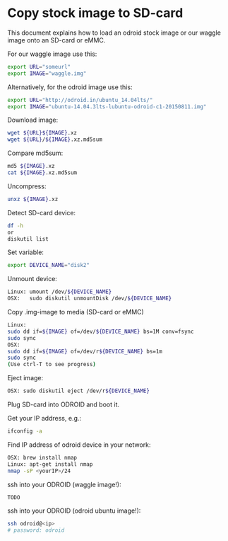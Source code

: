 

# Copy stock image to SD-card
This document explains how to load an odroid stock image or our waggle image onto an SD-card or eMMC.


For our waggle image use this:
```bash
export URL="someurl"
export IMAGE="waggle.img"
```

Alternatively, for the odroid image use this: 
```bash
export URL="http://odroid.in/ubuntu_14.04lts/"
export IMAGE="ubuntu-14.04.3lts-lubuntu-odroid-c1-20150811.img"
```

Download image:
```bash
wget ${URL}${IMAGE}.xz
wget ${URL}/${IMAGE}.xz.md5sum
```
Compare md5sum:
```bash
md5 ${IMAGE}.xz
cat ${IMAGE}.xz.md5sum
```
Uncompress:
```bash
unxz ${IMAGE}.xz
```

Detect SD-card device:
```bash
df -h
or
diskutil list
```

Set variable:
```bash
export DEVICE_NAME="disk2"
```

Unmount device:
```bash
Linux: umount /dev/${DEVICE_NAME}
OSX:   sudo diskutil unmountDisk /dev/${DEVICE_NAME}
```

Copy .img-image to media (SD-card or eMMC)
```bash
Linux:
sudo dd if=${IMAGE} of=/dev/${DEVICE_NAME} bs=1M conv=fsync
sudo sync
OSX:
sudo dd if=${IMAGE} of=/dev/r${DEVICE_NAME} bs=1m
sudo sync
(Use ctrl-T to see progress)
```


Eject image:
```bash
OSX: sudo diskutil eject /dev/r${DEVICE_NAME}
```

Plug SD-card into ODROID and boot it.


Get your IP address, e.g.:

```bash
ifconfig -a
```

Find IP address of odroid device in your network:
```bash
OSX: brew install nmap
Linux: apt-get install nmap
nmap -sP <yourIP>/24 
```

ssh into your ODROID (waggle image!):
```bash
TODO
```

ssh into your ODROID (odroid ubuntu image!):
```bash
ssh odroid@<ip>
# password: odroid
```



